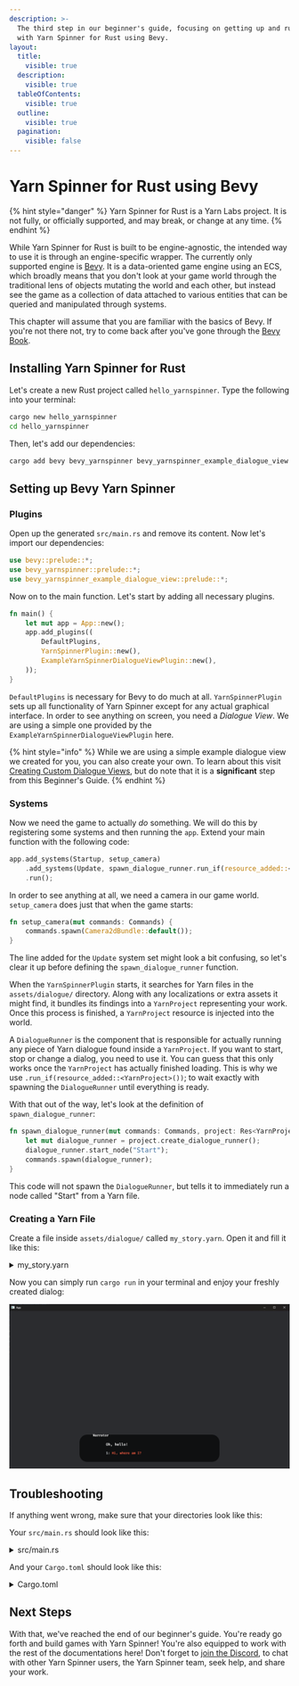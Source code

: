 ```yaml
---
description: >-
  The third step in our beginner's guide, focusing on getting up and running
  with Yarn Spinner for Rust using Bevy.
layout:
  title:
    visible: true
  description:
    visible: true
  tableOfContents:
    visible: true
  outline:
    visible: true
  pagination:
    visible: false
---
```


# Yarn Spinner for Rust using Bevy

{% hint style="danger" %}
Yarn Spinner for Rust is a Yarn Labs project. It is not fully, or officially supported, and may break, or change at any time.
{% endhint %}

While Yarn Spinner for Rust is built to be engine-agnostic, the intended way to use it
is through an engine-specific wrapper. The currently only supported engine is [Bevy](https://bevyengine.org/).
It is a data-oriented game engine using an ECS, which broadly means that you don't look at your game world
through the traditional lens of objects mutating the world and each other, but instead see the game as a collection
of data attached to various entities that can be queried and manipulated through systems.

This chapter will assume that you are familiar with the basics of Bevy. If you're not there not,
try to come back after you've gone through the [Bevy Book](https://bevyengine.org/learn/book/introduction/).

## Installing Yarn Spinner for Rust

Let's create a new Rust project called `hello_yarnspinner`. Type the following into your terminal:
```Bash
cargo new hello_yarnspinner
cd hello_yarnspinner
```
Then, let's add our dependencies:
```Bash
cargo add bevy bevy_yarnspinner bevy_yarnspinner_example_dialogue_view
```

## Setting up Bevy Yarn Spinner

### Plugins
Open up the generated `src/main.rs` and remove its content. Now let's import our dependencies:
```rust
use bevy::prelude::*;
use bevy_yarnspinner::prelude::*;
use bevy_yarnspinner_example_dialogue_view::prelude::*;
```

Now on to the main function. Let's start by adding all necessary plugins. 

```rust
fn main() {
    let mut app = App::new();
    app.add_plugins((
        DefaultPlugins,
        YarnSpinnerPlugin::new(),
        ExampleYarnSpinnerDialogueViewPlugin::new(),
    ));
}
```

`DefaultPlugins` is necessary for Bevy to do much at all. `YarnSpinnerPlugin` sets up all functionality of Yarn Spinner except for any
actual graphical interface. In order to see anything on screen, you need a *Dialogue View*. We are using a simple one provided by the `ExampleYarnSpinnerDialogueViewPlugin` here.

{% hint style="info" %}
While we are using a simple example dialogue view we created for you, you can also create your own. To learn about this visit [Creating Custom Dialogue Views](../../using-yarnspinner-with-rust/components/dialogue-view/custom-dialogue-views.md), but do note that it is a **significant** step from this Beginner's Guide.
{% endhint %}

### Systems

Now we need the game to actually *do* something. We will do this by registering some systems and then running the `app`. 
Extend your main function with the following code:
```rust
app.add_systems(Startup, setup_camera)
    .add_systems(Update, spawn_dialogue_runner.run_if(resource_added::<YarnProject>()))
    .run();
```

In order to see anything at all, we need a camera in our game world. `setup_camera` does just that when the game starts:

```rust
fn setup_camera(mut commands: Commands) {
    commands.spawn(Camera2dBundle::default());
}
```

The line added for the `Update` system set might look a bit confusing, so let's clear it up before defining the `spawn_dialogue_runner` function.

When the `YarnSpinnerPlugin` starts, it searches for Yarn files in the `assets/dialogue/` directory. Along with any localizations or extra assets it
might find, it bundles its findings into a `YarnProject` representing your work. Once this process is finished, a `YarnProject` resource is injected into the world.

A `DialogueRunner` is the component that is responsible for actually running any piece of Yarn dialogue found inside a `YarnProject`. If you want to start, stop or change a dialog,
you need to use it. You can guess that this only works once the `YarnProject` has actually finished loading. This is why we use `.run_if(resource_added::<YarnProject>())`; 
to wait exactly with spawning the `DialogueRunner` until everything is ready.

With that out of the way, let's look at the definition of `spawn_dialogue_runner`:

```rust
fn spawn_dialogue_runner(mut commands: Commands, project: Res<YarnProject>) {
    let mut dialogue_runner = project.create_dialogue_runner();
    dialogue_runner.start_node("Start");
    commands.spawn(dialogue_runner);
}
```

This code will not spawn the `DialogueRunner`, but tells it to immediately run a node called "Start" from a Yarn file.

### Creating a Yarn File

Create a file inside `assets/dialogue/` called `my_story.yarn`. Open it and fill it like this:

<details>
<summary>my_story.yarn</summary>

```yaml
title: Start
tags:
---
Narrator: Oh, hello!
    -> Hi, where am I?
        Narrator: You're in Bevy!
            -> Oh.
            <<jump Oh>>
            -> How did I get here?
            <<jump Rust>>
===

title: Oh
---
Narrator: Yeah, fun, right?
===

title: Rust
---
Narrator: Someone read the Beginner's Guide!
===
```

</details>

Now you can simply run `cargo run` in your terminal and enjoy your freshly created dialog:

![Your example game running Yarn Spinner for Rust.](../../.gitbook/assets/hello-yarn-rust.png)

## Troubleshooting

If anything went wrong, make sure that your directories look like this:

Your `src/main.rs` should look like this:
<details>
<summary>src/main.rs</summary>

```toml
use bevy::prelude::*;
use bevy_yarnspinner::prelude::*;
use bevy_yarnspinner_example_dialogue_view::prelude::*;

fn main() {
    let mut app = App::new();
    app.add_plugins((
        DefaultPlugins,
        YarnSpinnerPlugin::new(),
        ExampleYarnSpinnerDialogueViewPlugin::new(),
    ));
    app.add_systems(Startup, setup_camera)
    .add_systems(Update, spawn_dialogue_runner.run_if(resource_added::<YarnProject>()))
    .run();
}

fn setup_camera(mut commands: Commands) {
    commands.spawn(Camera2dBundle::default());
}

fn spawn_dialogue_runner(mut commands: Commands, project: Res<YarnProject>) {
    let mut dialogue_runner = project.create_dialogue_runner();
    dialogue_runner.start_node("Start");
    commands.spawn(dialogue_runner);
}
```

</details>

And your `Cargo.toml` should look like this:

<details>
<summary>Cargo.toml</summary>

```toml
[package]
name = "hello_yarnspinner"
version = "0.1.0"
edition = "2021"

# See more keys and their definitions at https://doc.rust-lang.org/cargo/reference/manifest.html

[dependencies]
bevy = "0.12.1"
bevy_yarnspinner = "0.1.0"
bevy_yarnspinner_example_dialogue_view = "0.1.0"
```

</details>

## Next Steps
With that, we've reached the end of our beginner's guide. You're ready go forth and build games with Yarn Spinner! You're also equipped to work with the rest of the documentations here! Don't forget to [join the Discord](https://discord.com/invite/yarnspinner), to chat with other Yarn Spinner users, the Yarn Spinner team, seek help, and share your work.
